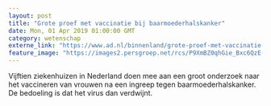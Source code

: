 ```yaml
---
layout: post
title: "Grote proef met vaccinatie bij baarmoederhalskanker"
date: Mon, 01 Apr 2019 01:00:00 GMT
category: wetenschap
externe_link: "https://www.ad.nl/binnenland/grote-proef-met-vaccinatie-bij-baarmoederhalskanker~a5c4d2f3/"
feature_image: "https://images2.persgroep.net/rcs/P9XmBZ0qhGie_Bxc6QzE-lVRo_A/diocontent/144592020/_fitwidth/400/?appId=21791a8992982cd8da851550a453bd7f&quality=0.7"
---
```


Vijftien ziekenhuizen in Nederland doen mee aan een groot onderzoek naar het vaccineren van vrouwen na een ingreep tegen baarmoederhalskanker. De bedoeling is dat het virus dan verdwijnt.
